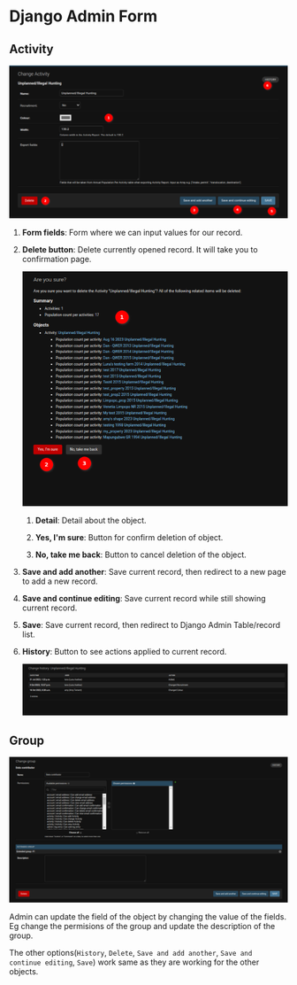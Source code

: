 
# Django Admin Form

## Activity

![Django Admin Form](./img/django-change-data-4.png)

1. **Form fields**: Form where we can input values for our record.

2. **Delete button**: Delete currently opened record. It will take you to confirmation page.

    ![Confirmation](./img/django-change-data-1.png)

    1. **Detail**: Detail about the object.

    2. **Yes, I'm sure**: Button for confirm deletion of object.

    3. **No, take me back**: Button to cancel deletion of the object.

3. **Save and add another**: Save current record, then redirect to a new page to add a new record.

4. **Save and continue editing**: Save current record while still showing current record.

5. **Save**: Save current record, then redirect to Django Admin Table/record list.

6. **History**: Button to see actions applied to current record.

    ![History](./img/django-change-data-2.png)

## Group

![Confirmation](./img/django-change-data-3.png)

Admin can update the field of the object by changing the value of the fields. Eg change the permisions of the group and update the description of the group.

The other options(`History`, `Delete`, `Save and add another`, `Save and continue editing`, `Save`) work same as they are working for the other objects.
